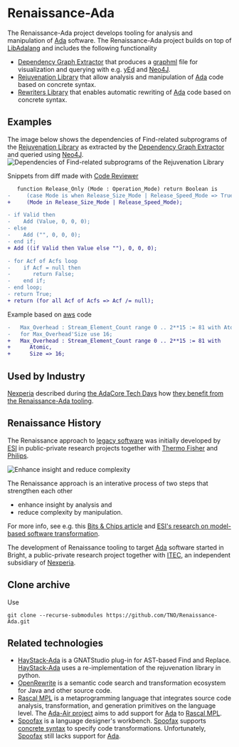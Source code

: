# Renaissance-Ada
The Renaissance-Ada project develops tooling for analysis and manipulation 
of [Ada](https://en.wikipedia.org/wiki/Ada_(programming_language)) software.
The Renaissance-Ada project builds on top of [LibAdalang](https://adaco.re/libadalang)
and includes the following functionality
* [Dependency Graph Extractor](https://github.com/TNO/Dependency_Graph_Extractor-Ada) 
that produces a [graphml](http://graphml.graphdrawing.org) file for visualization and querying 
with e.g. [yEd](https://www.yworks.com/products/yed) and [Neo4J](https://neo4j.com/).
* [Rejuvenation Library](https://github.com/TNO/Rejuvenation-Ada) that 
allow analysis and manipulation of [Ada](https://en.wikipedia.org/wiki/Ada_(programming_language)) 
code based on concrete syntax.
* [Rewriters Library](https://github.com/TNO/Rewriters-Ada/) that
enables automatic rewriting of [Ada](https://en.wikipedia.org/wiki/Ada_(programming_language))
code based on concrete syntax.

## Examples

The image below shows the dependencies of Find-related subprograms of 
the [Rejuvenation Library](https://github.com/TNO/Rejuvenation-Ada)
as extracted by the [Dependency Graph Extractor](https://github.com/TNO/Dependency_Graph_Extractor-Ada) and 
queried using [Neo4J](https://neo4j.com/).
![Dependencies of Find-related subprograms of the Rejuvenation Library](/doc/Relations_Of_Find.jpg)

Snippets from diff made with [Code Reviewer](https://github.com/TNO/Rewriters-Ada/tree/main/code_reviewer)
```diff
   function Release_Only (Mode : Operation_Mode) return Boolean is
-     (case Mode is when Release_Size_Mode | Release_Speed_Mode => True, when others => False);
+     (Mode in Release_Size_Mode | Release_Speed_Mode);
```

```diff
- if Valid then
-    Add (Value, 0, 0, 0);
- else
-    Add ("", 0, 0, 0);
- end if;
+ Add ((if Valid then Value else ""), 0, 0, 0);
```

```diff
- for Acf of Acfs loop
-    if Acf = null then
-       return False;
-    end if;
- end loop;
- return True;
+ return (for all Acf of Acfs => Acf /= null);
```

Example based on
[aws](https://github.com/AdaCore/aws/blob/7488c0f6f4c593b51e8b61b94d245e2ff4896e33/config/ssl/aws-net-ssl__openssl.adb#L215-L216)
code
```diff
-   Max_Overhead : Stream_Element_Count range 0 .. 2**15 := 81 with Atomic;
-   for Max_Overhead'Size use 16;
+   Max_Overhead : Stream_Element_Count range 0 .. 2**15 := 81 with
+      Atomic,
+      Size => 16;
```

## Used by Industry
[Nexperia](https://nexperia.com) described during [the AdaCore Tech Days](https://events.adacore.com/eutechday2021) 
how [they benefit from the Renaissance-Ada tooling](https://www.youtube.com/watch?v=EHrd-9wgALM).

## Renaissance History

The Renaissance approach to [legacy software](https://en.wikipedia.org/wiki/Legacy_code) was initially developed by [ESI](https://esi.nl)
in public-private research projects together with [Thermo Fisher](https://thermofisher.com) and [Philips](http://philips.com).

![Enhance insight and reduce complexity](/doc/enhance-insight-reduce-complexity.jpg)

The Renaissance approach is an interative process of
two steps that strengthen each other
* enhance insight by analysis and 
* reduce complexity by manipulation.

For more info, see e.g. this 
[Bits & Chips article](https://bits-chips.nl/artikel/esi-helps-thermo-fisher-and-philips-grease-their-software-machines)
and [ESI's research on model-based software transformation](https://esi.nl/research/output/methods/model-based-software-transformation).

The development of Renaissance tooling to target [Ada](https://en.wikipedia.org/wiki/Ada_(programming_language)) software
started in Bright, a public-private research project together with [ITEC](https://itecequipment.com), 
an independent subsidiary of [Nexperia](https://nexperia.com).

## Clone archive

Use
```
git clone --recurse-submodules https://github.com/TNO/Renaissance-Ada.git
```

## Related technologies
* [HayStack-Ada](https://github.com/BurritoZz/Haystack-Ada) is a GNATStudio plug-in for AST-based Find and Replace. 
[HayStack-Ada](https://github.com/BurritoZz/Haystack-Ada) uses a re-implementation of the rejuvenation library in python.
* [OpenRewrite](https://docs.openrewrite.org) is a semantic code search and transformation ecosystem for Java and other source code.
* [Rascal MPL](https://www.rascal-mpl.org) is a metaprogramming language that 
integrates source code analysis, transformation, and generation primitives on the language level.
The [Ada-Air project](https://github.com/cwi-swat/ada-air) aims to add support for [Ada](https://en.wikipedia.org/wiki/Ada_(programming_language))
to [Rascal MPL](https://www.rascal-mpl.org).
* [Spoofax](https://spoofax.dev) is a language designer's workbench. [Spoofax](https://spoofax.dev) supports [concrete syntax](https://www.spoofax.dev/howtos/stratego/concrete-syntax) to specify code transformations.
Unfortunately, [Spoofax](https://spoofax.dev) still lacks support for [Ada](https://en.wikipedia.org/wiki/Ada_(programming_language)).
